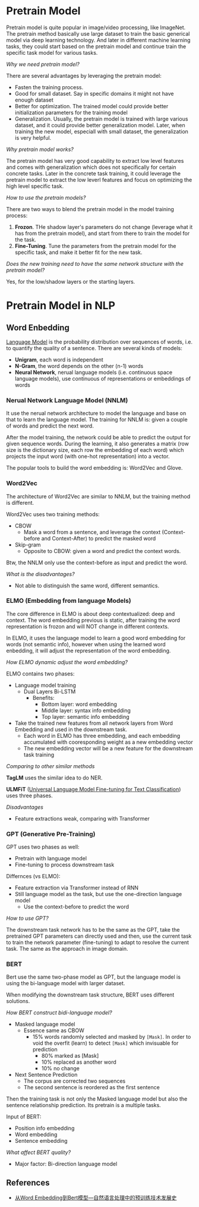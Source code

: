 # Pretrain Model

Pretrain model is quite popular in image/video processing, like ImageNet. The pretrain method basically use large dataset to train the basic generical model via deep learning technology. And later in different machine learning tasks, they could start based on the pretrain model and continue train the specific task model for various tasks.

*Why we need pretrain model?*

There are several advantages by leveraging the pretrain model:
- Fasten the training process.
- Good for small dataset. Say in specific domains it might not have enough dataset
- Better for optimization. The trained model could provide better initialization parameters for the training model
- Generalization. Usually, the pretrain model is trained with large various dataset, and it could provide better generalization model. Later, when training the new model, especiall with small dataset, the generalization is very helpful.

*Why pretrain model works?*

The pretrain model has very good capability to extract low level features and comes with generalization which does not specifically for certain concrete tasks. Later in the concrete task training, it could leverage the pretrain model to extract the low leverl features and focus on optimizing the high level specific task.

*How to use the pretrain models?*

There are two ways to blend the pretrain model in the model training process:
1. **Frozon**. THe shadow layer's parameters do not change (leverage what it has from the pretrain model), and start from there to train the model for the task. 
2. **Fine-Tuning**. Tune the parameters from the pretrain model for the specific task, and make it better fit for the new task.

*Does the new training need to have the same network structure with the pretrain model?*

Yes, for the low/shadow layers or the starting layers.

# Pretrain Model in NLP

## Word Enbedding

[Language Model](https://en.wikipedia.org/wiki/Language_model) is the probability distribution over sequences of words, i.e. to quantify the quality of a sentence. There are several kinds of models:
- **Unigram**, each word is independent
- **N-Gram**, the word depends on the other (n-1) words
- **Neural Network**, nerual language models (i.e. continuous space language models), use continuous of representations or embeddings of words

### Nerual Network Language Model (NNLM)

It use the nerual network architecture to model the language and base on that to learn the language model. The training for NNLM is: given a couple of words and predict the next word.

After the model training, the network could be able to predict the output for given sequence words. During the learning, it also generates a matrix (row size is the dictionary size, each row the embedding of each word) which projects the input word (with one-hot representation) into a vector.

The popular tools to build the word embedding is: Word2Vec and Glove.

### Word2Vec

The architecture of Word2Vec are similar to NNLM, but the training method is different.

Word2Vec uses two training methods:
- CBOW
  - Mask a word from a sentence, and leverage the context (Context-before and Context-After) to predict the masked word
- Skip-gram
  - Opposite to CBOW: given a word and predict the context words.

Btw, the NNLM only use the context-before as input and predict the word.

*What is the disadvantages?*

- Not able to distinguish the same word, different semantics.

### ELMO (Embedding from language Models)

The core difference in ELMO is about deep contextualized: deep and context. The word embedding previous is static, after training the word representation is frozon and will NOT change in different contexts.

In ELMO, it uses the language model to learn a good word embedding for words (not semantic info), however when using the learned word enbedding, it will adjust the representation of the word embedding.

*How ELMO dynamic adjust the word embedding?*

ELMO contains two phases:
- Language model training
  - Dual Layers Bi-LSTM
    - Benefits:
      - Bottom layer: word embedding
      - Middle layer: syntax info embedding
      - Top layer: semantic info embedding
- Take the trained new features from all network layers from Word Embedding and used in the downstream task.
  - Each word in ELMO has three embedding, and each embedding accumulated with cooresponding weight as a new embedding vector
  - The new embedding vector will be a new feature for the downstream task training

*Comparing to other similar methods*

**TagLM** uses the similar idea to do NER.

**ULMFiT** ([Universal Language Model Fine-tuning for Text Classification](https://arxiv.org/abs/1801.06146)) uses three phases.

*Disadvantages*

- Feature extractions weak, comparing with Transformer

### GPT (Generative Pre-Training)

GPT uses two phases as well:
- Pretrain with language model
- Fine-tuning to process downstream task
 
Differnces (vs ELMO):
- Feature extraction via Transformer instead of RNN
- Still language model as the task, but use the one-direction language model
  - Use the context-before to predict the word
  
*How to use GPT?*

The downstream task network has to be the same as the GPT, take the pretrained GPT parameters can directly used and then, use the current task to train the network parameter (fine-tuning) to adapt to resolve the current task. The same as the approach in image domain.


### BERT

Bert use the same two-phase model as GPT, but the language model is using the bi-language model with larger dataset.

When modifying the downstream task structure, BERT uses different solutions.

*How BERT construct bidi-language model?*

- Masked language model
  - Essence same as CBOW
    - 15% words randomly selected and masked by `[Mask]`. In order to void the overfit (learn) to detect `[Mask]` which invisuable for prediction
      - 80% marked as [Mask]
      - 10% replaced as another word
      - 10% no change
- Next Sentence Prediction
  - The corpus are corrected two sequences
  - The second sentence is reordered as the first sentence

Then the training task is not only the Masked language model but also the sentence relationship prediction. Its pretrain is a multiple tasks.

Input of BERT:
- Position info embedding
- Word embedding
- Sentence embedding

*What affect BERT quality?*

- Major factor: Bi-direction language model

## References
- [从Word Embedding到Bert模型—自然语言处理中的预训练技术发展史](https://zhuanlan.zhihu.com/p/49271699)